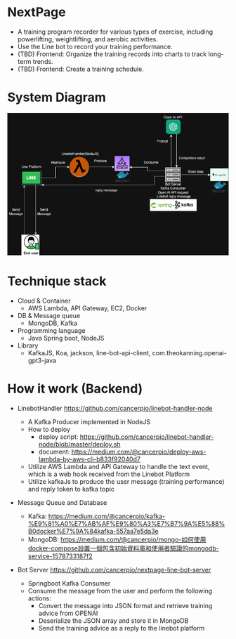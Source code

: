 # NextPage
 - A training program recorder for various types of exercise, including powerlifting, weightlifting, and aerobic activities.
 - Use the Line bot to record your training performance.
 - (TBD) Frontend: Organize the training records into charts to track long-term trends.
 - (TBD) Frontend: Create a training schedule.

# System Diagram
![alt text](https://github.com/cancerpio/nextpage/blob/master/Backend%E6%9E%B6%E6%A7%8B%E5%9C%96.drawio%20(1).png)
# Technique stack
 - Cloud & Container
   - AWS Lambda, API Gateway, EC2, Docker
 - DB & Message queue
   - MongoDB, Kafka
 - Programming language
   - Java Spring boot, NodeJS
 - Library
   - KafkaJS, Koa, jackson, line-bot-api-client, com.theokanning.openai-gpt3-java    

# How it work (Backend)
 - LinebotHandler https://github.com/cancerpio/linebot-handler-node
   - A Kafka Producer implemented in NodeJS 
   - How to deploy
     - deploy script: https://github.com/cancerpio/linebot-handler-node/blob/master/deploy.sh
     - document: https://medium.com/@cancerpio/deploy-aws-lambda-by-aws-cli-b833f92040d7
   - Utilize AWS Lambda and API Gateway to handle the text event, which is a web hook received from the Linebot Platform 
   - Utilize kafkaJs to produce the user message (training performance) and reply token to kafka topic
    
 - Message Queue and Database
   - Kafka: https://medium.com/@cancerpio/kafka-%E9%81%A0%E7%AB%AF%E9%80%A3%E7%B7%9A%E5%88%B0docker%E7%9A%84kafka-557aa7e5da3e
   - MongoDB: https://medium.com/@cancerpio/mongo-如何使用docker-compose設置一個包含初始資料庫和使用者驗證的mongodb-service-1578733187f2 
 - Bot Server https://github.com/cancerpio/nextpage-line-bot-server
   - Springboot Kafka Consumer 
   - Consume the message from the user and perform the following actions: 
     - Convert the message into JSON format and retrieve training advice from OPENAI
     - Deserialize the JSON array and store it in MongoDB 
     - Send the training advice as a reply to the linebot platform


